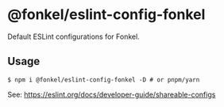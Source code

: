 # @fonkel/eslint-config-fonkel
Default ESLint configurations for Fonkel.

## Usage
`$ npm i @fonkel/eslint-config-fonkel -D # or pnpm/yarn`

See: https://eslint.org/docs/developer-guide/shareable-configs
